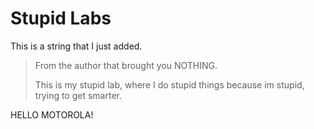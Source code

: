 # Stupid Labs

This is a string that I just added.

> From the author that brought you NOTHING.
>
> This is my stupid lab, where I do stupid things because im stupid,
> trying to get smarter.

HELLO MOTOROLA!